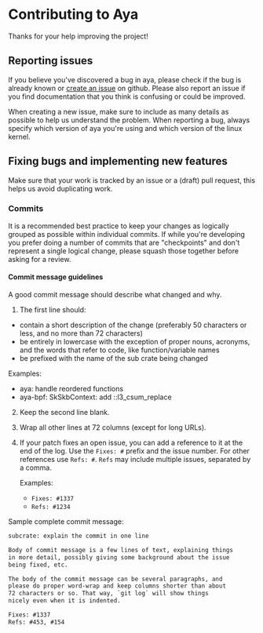 # Contributing to Aya

Thanks for your help improving the project!

## Reporting issues

If you believe you've discovered a bug in aya, please check if the bug is
already known or [create an issue](https://github.com/alessandrod/aya/issues) on
github. Please also report an issue if you find documentation that you think is
confusing or could be improved.

When creating a new issue, make sure to include as many details as possible to
help us understand the problem. When reporting a bug, always specify which
version of aya you're using and which version of the linux kernel.

## Fixing bugs and implementing new features

Make sure that your work is tracked by an issue or a (draft) pull request, this
helps us avoid duplicating work.

### Commits

It is a recommended best practice to keep your changes as logically grouped as
possible within individual commits. If while you're developing you prefer doing
a number of commits that are "checkpoints" and don't represent a single logical
change, please squash those together before asking for a review.

#### Commit message guidelines

A good commit message should describe what changed and why.

1. The first line should:

  * contain a short description of the change (preferably 50 characters or less,
    and no more than 72 characters)
  * be entirely in lowercase with the exception of proper nouns, acronyms, and
    the words that refer to code, like function/variable names
  * be prefixed with the name of the sub crate being changed

  Examples:

  * aya: handle reordered functions
  * aya-bpf: SkSkbContext: add ::l3_csum_replace

2. Keep the second line blank.
3. Wrap all other lines at 72 columns (except for long URLs).
4. If your patch fixes an open issue, you can add a reference to it at the end
   of the log. Use the `Fixes: #` prefix and the issue number. For other
   references use `Refs: #`. `Refs` may include multiple issues, separated by a
   comma.

   Examples:

   - `Fixes: #1337`
   - `Refs: #1234`

Sample complete commit message:

```txt
subcrate: explain the commit in one line

Body of commit message is a few lines of text, explaining things
in more detail, possibly giving some background about the issue
being fixed, etc.

The body of the commit message can be several paragraphs, and
please do proper word-wrap and keep columns shorter than about
72 characters or so. That way, `git log` will show things
nicely even when it is indented.

Fixes: #1337
Refs: #453, #154
```